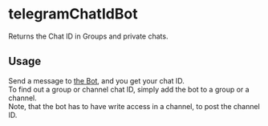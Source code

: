 # telegramChatIdBot
Returns the Chat ID in Groups and private chats.

## Usage
Send a message to [the Bot](https://t.me/rb_chatId_bot), and you get your chat ID.  
To find out a group or channel chat ID, simply add the bot to a group or a channel.  
Note, that the bot has to have write access in a channel, to post the channel ID.

